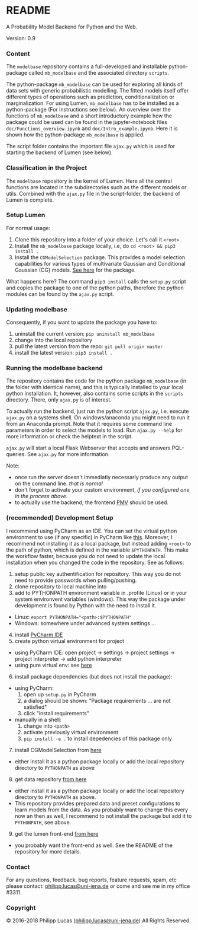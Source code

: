 # README #

A Probability Model Backend for Python and the Web.

Version: 0.9

### Content ###

The `modelbase` repository contains a full-developed and installable python-package called `mb_modelbase` and the associated directory `scripts`. 

The python-package `mb_modelbase` can be used for exploring all kinds of data sets with generic probabilistic modelling. The fitted models itself offer different types of operations such as prediction, conditionalization or marginalization. For using Lumen, `mb_modelbase` has to be installed as a python-package (For instructions see below). An overview over the functions of `mb_modelbase` and a short introductory example how the package could be used can be found in the jupyter-notebook files `doc/Functions_overview.ipynb` and `doc/Intro_example.ipynb`. Here it is shown how the python-package `mb_modelbase` is applied.

The script folder contains the important file `ajax.py` which is used for starting the backend of Lumen (see below). 

### Classification in the Project ###

The `modelbase` repository is the kernel of Lumen. Here all the central functions are located in the subdirectories such as the different models or utils. Combined with the `ajax.py` file in the script-folder, the backend of Lumen is complete.

### Setup Lumen ###

For normal usage:

1. Clone this repository into a folder of your choice. Let's call it `<root>`.
2. Install the `mb_modelbase` package locally, i.e, do `cd <root> && pip3 install .`
3. Install the `CGModelSelection` package. This provides a model selection capabilities for various types of multivariate Gaussian and Conditional Gaussian (CG) models.  [See here](https://ci.inf-i2.uni-jena.de/ra86ted/CGmodelselection) for the package.

What happens here? The command `pip3 install` calls the `setup.py` script and copies the package to one of the python paths, therefore the python modules can be found by the `ajax.py` script.

### Updating modelbase ###

Consequently, if you want to update the package you have to:
1. uninstall the current version: `pip uninstall mb_modelbase`
2. change into the local repository
2. pull the latest version from the repo: `git pull origin master`
3. install the latest version: `pip3 install .`

### Running the modelbase backend ###

The repository contains the code for the python package `mb_modelbase` (in the folder with identical name), and this is typically installed to your local python installation.
It, however, also contains some scripts in the `scripts` directory. There, only `ajax.py` is of interest. 

To actually run the backend, just run the python script `ajax.py`, i.e. execute `ajax.py` on a systems shell. On windows/anaconda you might need to run it from an Anaconda prompt.
Note that it requires some command line parameters in order to select the models to load. Run  `ajax.py --help` for more information or check the helptext in the script.

`ajax.py` will start a local Flask Webserver that accepts and answers PQL-queries. See `ajax.py` for more information.

Note:
 * once run the server doesn't immediatly necessarly produce any output on the command line. *that is normal*
 * don't forget to activate your custom environment, *if you configured one in the process above*.
 * to actually use the backend, the frontend [PMV](https://ci.inf-i2.uni-jena.de/gemod/pmv) should be used. 

### (recommended) Development Setup ###

I recommend using PyCharm as an IDE. You can set the virtual python environment to use (if any specific) in PyCharm like [this](https://docs.continuum.io/anaconda/ide_integration#pycharm).
Moreover, I recommend not installing it as a local package, but instead adding `<root>` to the path of python, which is defined in the variable `$PYTHONPATH`. This make the workflow faster, because you do not need to update the local installation when you changed the code in the repository. See as follows:

1. setup public key authentification for repository. This way you do not need to provide passwords when pulling/pushing.
2. clone repository to local machine into <path>
3. add <path> to PYTHONPATH environment variable in .profile (Linux) or in your system environvent variables (windows). This way the package under development is found by Python with the need to install it.
  * Linux: `export PYTHONPATH="<path>:$PYTHONPATH"`
  * Windows: somewhere under advanced system settings ...
4. install [PyCharm IDE](https://www.jetbrains.com/pycharm/)
5. create python virtual environment for project 
  * using PyCharm IDE: open project -> settings -> project settings -> project interpreter -> add python interpreter
  * using pure virtual env: see [here](https://virtualenv.pypa.io/en/stable/userguide/#usage)
6. install package dependencies (but does not install the package):
  * using PyCharm:
    1. open up `setup.py` in PyCharm
    2. a dialog should be shown: "Package requirements ... are not satisfied"
    3. click "install requirements"
  * manually in a shell:
    1. change into `<path>`
    2. activate previously virtual environment 
    3. `pip install -e .` to install depedencies of this package only
7. install CGModelSelection from [here](https://ci.inf-i2.uni-jena.de/ra86ted/CGmodelselection)
  * either install it as a python package locally or add the local repository directory to `PYTHONPATH` as above
8. get data repository [from here](https://ci.inf-i2.uni-jena.de/gemod/mb_data)
  * either install it as a python package locally or add the local repository directory to `PYTHONPATH` as above.
  * This repository provides prepared data and preset configurations to learn models from the data. As you probably want to change this every now an then as well, I recommend to not install the package but add it to `PYTHONPATH`, see above.
9. get the lumen front-end [from here](https://ci.inf-i2.uni-jena.de/gemod/pmv)
  * you probably want the front-end as well.  See the README of the repository for more details.
  
### Contact ###

For any questions, feedback, bug reports, feature requests, spam, etc please contact: [philipp.lucas@uni-jena.de](philipp.lucas@uni-jena.de) or come and see me in my office #3311.

### Copyright ###

© 2016-2018 Philipp Lucas (philipp.lucas@uni-jena.de) All Rights Reserved
